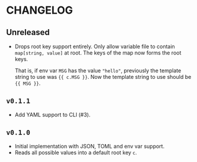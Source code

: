 # CHANGELOG

## Unreleased

- Drops root key support entirely. Only allow variable file to contain
  `map[string, value]` at root. The keys of the map now forms the root keys.

  That is, if env var `MSG` has the value `"hello"`, previously the template
  string to use was `{{ c.MSG }}`. Now the template string to use should be
  `{{ MSG }}`.

## `v0.1.1`

- Add YAML support to CLI (#3).

## `v0.1.0`

- Initial implementation with JSON, TOML and env var support.
- Reads all possible values into a default root key `c`.
